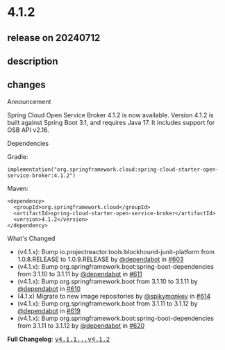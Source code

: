 # 4.1.2

## release on 20240712
## description
## changes
Announcement

Spring Cloud Open Service Broker 4.1.2 is now available. Version 4.1.2 is built against Spring Boot 3.1, and requires Java 17. It includes support for OSB API v2.16.

Dependencies

Gradle:

    implementation("org.springframework.cloud:spring-cloud-starter-open-service-broker:4.1.2")

Maven:

    <dependency>
      <groupId>org.springframework.cloud</groupId>
      <artifactId>spring-cloud-starter-open-service-broker</artifactId>
      <version>4.1.2</version>
    </dependency>

What's Changed

* (v4.1.x): Bump io.projectreactor.tools:blockhound-junit-platform from 1.0.8.RELEASE to 1.0.9.RELEASE by <a class="user-mention notranslate" data-hovercard-type="organization" data-hovercard-url="/orgs/dependabot/hovercard" data-octo-click="hovercard-link-click" data-octo-dimensions="link_type:self" href="https://github.com/dependabot">@dependabot</a> in <a class="issue-link js-issue-link" data-error-text="Failed to load title" data-id="2249760711" data-permission-text="Title is private" data-url="https://github.com/spring-cloud/spring-cloud-open-service-broker/issues/603" data-hovercard-type="pull_request" data-hovercard-url="/spring-cloud/spring-cloud-open-service-broker/pull/603/hovercard" href="https://github.com/spring-cloud/spring-cloud-open-service-broker/pull/603">#603</a>
* (v4.1.x): Bump org.springframework.boot:spring-boot-dependencies from 3.1.10 to 3.1.11 by <a class="user-mention notranslate" data-hovercard-type="organization" data-hovercard-url="/orgs/dependabot/hovercard" data-octo-click="hovercard-link-click" data-octo-dimensions="link_type:self" href="https://github.com/dependabot">@dependabot</a> in <a class="issue-link js-issue-link" data-error-text="Failed to load title" data-id="2252145534" data-permission-text="Title is private" data-url="https://github.com/spring-cloud/spring-cloud-open-service-broker/issues/611" data-hovercard-type="pull_request" data-hovercard-url="/spring-cloud/spring-cloud-open-service-broker/pull/611/hovercard" href="https://github.com/spring-cloud/spring-cloud-open-service-broker/pull/611">#611</a>
* (v4.1.x): Bump org.springframework.boot from 3.1.10 to 3.1.11 by <a class="user-mention notranslate" data-hovercard-type="organization" data-hovercard-url="/orgs/dependabot/hovercard" data-octo-click="hovercard-link-click" data-octo-dimensions="link_type:self" href="https://github.com/dependabot">@dependabot</a> in <a class="issue-link js-issue-link" data-error-text="Failed to load title" data-id="2252145412" data-permission-text="Title is private" data-url="https://github.com/spring-cloud/spring-cloud-open-service-broker/issues/610" data-hovercard-type="pull_request" data-hovercard-url="/spring-cloud/spring-cloud-open-service-broker/pull/610/hovercard" href="https://github.com/spring-cloud/spring-cloud-open-service-broker/pull/610">#610</a>
* (4.1.x) Migrate to new image repositories by <a class="user-mention notranslate" data-hovercard-type="user" data-hovercard-url="/users/spikymonkey/hovercard" data-octo-click="hovercard-link-click" data-octo-dimensions="link_type:self" href="https://github.com/spikymonkey">@spikymonkey</a> in <a class="issue-link js-issue-link" data-error-text="Failed to load title" data-id="2294871095" data-permission-text="Title is private" data-url="https://github.com/spring-cloud/spring-cloud-open-service-broker/issues/614" data-hovercard-type="pull_request" data-hovercard-url="/spring-cloud/spring-cloud-open-service-broker/pull/614/hovercard" href="https://github.com/spring-cloud/spring-cloud-open-service-broker/pull/614">#614</a>
* (v4.1.x): Bump org.springframework.boot from 3.1.11 to 3.1.12 by <a class="user-mention notranslate" data-hovercard-type="organization" data-hovercard-url="/orgs/dependabot/hovercard" data-octo-click="hovercard-link-click" data-octo-dimensions="link_type:self" href="https://github.com/dependabot">@dependabot</a> in <a class="issue-link js-issue-link" data-error-text="Failed to load title" data-id="2314407451" data-permission-text="Title is private" data-url="https://github.com/spring-cloud/spring-cloud-open-service-broker/issues/619" data-hovercard-type="pull_request" data-hovercard-url="/spring-cloud/spring-cloud-open-service-broker/pull/619/hovercard" href="https://github.com/spring-cloud/spring-cloud-open-service-broker/pull/619">#619</a>
* (v4.1.x): Bump org.springframework.boot:spring-boot-dependencies from 3.1.11 to 3.1.12 by <a class="user-mention notranslate" data-hovercard-type="organization" data-hovercard-url="/orgs/dependabot/hovercard" data-octo-click="hovercard-link-click" data-octo-dimensions="link_type:self" href="https://github.com/dependabot">@dependabot</a> in <a class="issue-link js-issue-link" data-error-text="Failed to load title" data-id="2314407610" data-permission-text="Title is private" data-url="https://github.com/spring-cloud/spring-cloud-open-service-broker/issues/620" data-hovercard-type="pull_request" data-hovercard-url="/spring-cloud/spring-cloud-open-service-broker/pull/620/hovercard" href="https://github.com/spring-cloud/spring-cloud-open-service-broker/pull/620">#620</a>

<strong>Full Changelog</strong>: <a class="commit-link" href="https://github.com/spring-cloud/spring-cloud-open-service-broker/compare/v4.1.1...v4.1.2"><tt>v4.1.1...v4.1.2</tt></a>

